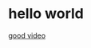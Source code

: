 # hello world



[good video](https://www.bilibili.com/video/BV1GW411g7mc/?spm_id_from=333.934.0.0)
